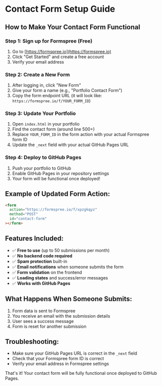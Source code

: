# Contact Form Setup Guide

## How to Make Your Contact Form Functional

### Step 1: Sign up for Formspree (Free)

1. Go to [https://formspree.io](https://formspree.io)
2. Click "Get Started" and create a free account
3. Verify your email address

### Step 2: Create a New Form

1. After logging in, click "New Form"
2. Give your form a name (e.g., "Portfolio Contact Form")
3. Copy the form endpoint URL (it will look like: `https://formspree.io/f/YOUR_FORM_ID`)

### Step 3: Update Your Portfolio

1. Open `index.html` in your portfolio
2. Find the contact form (around line 500+)
3. Replace `YOUR_FORM_ID` in the form action with your actual Formspree form ID
4. Update the `_next` field with your actual GitHub Pages URL

### Step 4: Deploy to GitHub Pages

1. Push your portfolio to GitHub
2. Enable GitHub Pages in your repository settings
3. Your form will be functional once deployed!

## Example of Updated Form Action:

```html
<form
  action="https://formspree.io/f/xpzgkqyz"
  method="POST"
  id="contact-form"
></form>
```

## Features Included:

- ✅ **Free to use** (up to 50 submissions per month)
- ✅ **No backend code required**
- ✅ **Spam protection** built-in
- ✅ **Email notifications** when someone submits the form
- ✅ **Form validation** on the frontend
- ✅ **Loading states** and success/error messages
- ✅ **Works with GitHub Pages**

## What Happens When Someone Submits:

1. Form data is sent to Formspree
2. You receive an email with the submission details
3. User sees a success message
4. Form is reset for another submission

## Troubleshooting:

- Make sure your GitHub Pages URL is correct in the `_next` field
- Check that your Formspree form ID is correct
- Verify your email address in Formspree settings

That's it! Your contact form will be fully functional once deployed to GitHub Pages.
